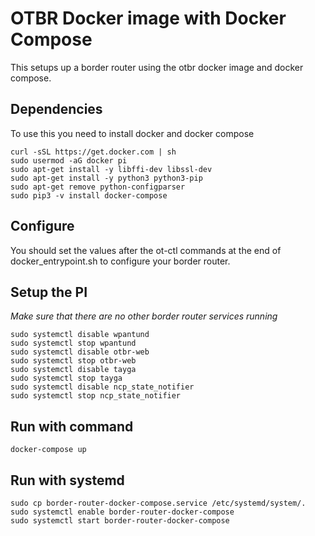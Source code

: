 OTBR Docker image with Docker Compose
====================================

This setups up a border router using the otbr docker image and docker compose.

## Dependencies

To use this you need to install docker and docker compose

```shell
curl -sSL https://get.docker.com | sh
sudo usermod -aG docker pi
sudo apt-get install -y libffi-dev libssl-dev
sudo apt-get install -y python3 python3-pip
sudo apt-get remove python-configparser
sudo pip3 -v install docker-compose
```

## Configure

You should set the values after the ot-ctl commands at the end of docker_entrypoint.sh
to configure your border router.

## Setup the PI

*Make sure that there are no other border router services running*

```shell
sudo systemctl disable wpantund
sudo systemctl stop wpantund
sudo systemctl disable otbr-web
sudo systemctl stop otbr-web
sudo systemctl disable tayga
sudo systemctl stop tayga
sudo systemctl disable ncp_state_notifier
sudo systemctl stop ncp_state_notifier
```

## Run with command

```shell
docker-compose up
```

## Run with systemd

```shell
sudo cp border-router-docker-compose.service /etc/systemd/system/.
sudo systemctl enable border-router-docker-compose
sudo systemctl start border-router-docker-compose
```

